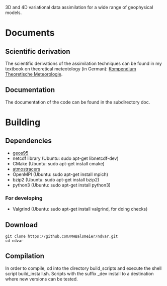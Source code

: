 3D and 4D variational data assimilation for a wide range of geophysical models.

# Documents

## Scientific derivation

The scientific derivations of the assimilation techniques can be found in my textbook on theoretical meteotology (in German): [Kompendium Theoretische Meteorologie](https://raw.githubusercontent.com/MHBalsmeier/kompendium/master/kompendium.pdf).

## Documentation

The documentation of the code can be found in the subdirectory doc.

# Building

## Dependencies

* [geos95](https://github.com/MHBalsmeier/geos95)
* netcdf library (Ubuntu: sudo apt-get libnetcdf-dev)
* CMake (Ubuntu: sudo apt-get install cmake)
* [atmostracers](https://github.com/MHBalsmeier/atmostracers)
* OpenMPI (Ubuntu: sudo apt-get install mpich)
* bzip2 (Ubuntu: sudo apt-get install bzip2)
* python3 (Ubuntu: sudo apt-get install python3)

### For developing

* Valgrind (Ubuntu: sudo apt-get install valgrind, for doing checks)

## Download

	git clone https://github.com/MHBalsmeier/ndvar.git
	cd ndvar

## Compilation

In order to compile, cd into the directory build\_scripts and execute the shell script build\_install.sh. Scripts with the suffix \_dev install to a destination where new versions can be tested.
